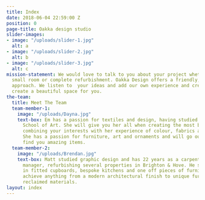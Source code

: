 ```yaml
---
title: Index
date: 2018-06-04 22:59:00 Z
position: 0
page-title: Oakka design studio
slider-images:
- image: "/uploads/slider-1.jpg"
  alt: a
- image: "/uploads/slider-2.jpg"
  alt: b
- image: "/uploads/slider-3.jpg"
  alt: c
mission-statement: We would love to talk to you about your project whether it be a
  small room or complete refurbishment. Oakka Design offers a friendly, down to earth
  approach. We listen to  your ideas and add our own experience and creativity to
  create a beautiful space for you.
the-team:
  title: Meet The Team
  team-member-1:
    image: "/uploads/Dayna.jpg"
    text-box: Em has a passion for textiles and design, having studied at Chelsea
      School of Art. She will give you her all when creating the most beautiful space,
      combining your interests with her experience of colour, fabrics and design.
      She has a passion for furniture, art and ornaments and will go out her way to
      find you amazing items.
  team-member-2:
    image: "/uploads/Brendan.jpg"
    text-box: Matt studied graphic design and has 22 years as a carpenter and project
      manager, refurbishing several properties in Brighton & Hove. He specialises
      in fitted cupboards, bespoke kitchens and one off pieces of furniture. He can
      achieve anything from a modern architectural finish to unique furniture from
      reclaimed materials.
layout: index
---
```


